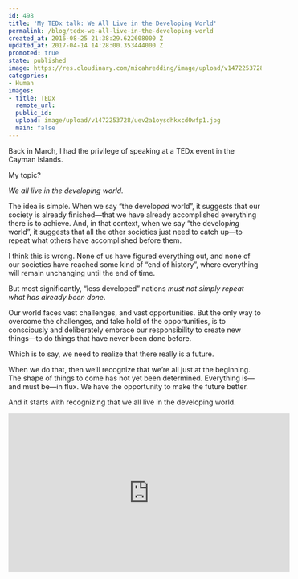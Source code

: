 ```yaml
---
id: 498
title: 'My TEDx talk: We All Live in the Developing World'
permalink: /blog/tedx-we-all-live-in-the-developing-world
created_at: 2016-08-25 21:38:29.622608000 Z
updated_at: 2017-04-14 14:28:00.353444000 Z
promoted: true
state: published
image: https://res.cloudinary.com/micahredding/image/upload/v1472253728/uev2a1oysdhkxcd0wfp1.jpg
categories:
- Human
images:
- title: TEDx
  remote_url: 
  public_id: 
  upload: image/upload/v1472253728/uev2a1oysdhkxcd0wfp1.jpg
  main: false
---
```

Back in March, I had the privilege of speaking at a TEDx event in the Cayman Islands. 

My topic? 

*We all live in the developing world.*

The idea is simple. When we say “the develop*ed* world”, it suggests that our society is already finished—that we have already accomplished everything there is to achieve. And, in that context, when we say “the develop*ing* world”, it suggests that all the other societies just need to catch up—to repeat what others have accomplished before them. 

I think this is wrong. None of us have figured everything out, and none of our societies have reached some kind of “end of history”, where everything will remain unchanging until the end of time.  

But most significantly, “less developed” nations *must not simply repeat what has already been done*.

Our world faces vast challenges, and vast opportunities. But the only way to overcome the challenges, and take hold of the opportunities, is to consciously and deliberately embrace our responsibility to create new things—to do things that have never been done before. 

Which is to say, we need to realize that there really is a future. 

When we do that, then we’ll recognize that we’re all just at the beginning. The shape of things to come has not yet been determined. Everything is—and must be—in flux. We have the opportunity to make the future better.

And it starts with recognizing that we all live in the developing world.

<iframe width="560" height="315" src="https://www.youtube.com/embed/seEg2pESYOQ?rel=0" frameborder="0" allowfullscreen></iframe>
